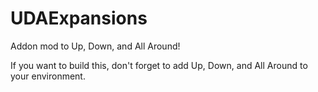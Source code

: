 # UDAExpansions
Addon mod to Up, Down, and All Around!


If you want to build this, don't forget to add Up, Down, and All Around to your environment. 
